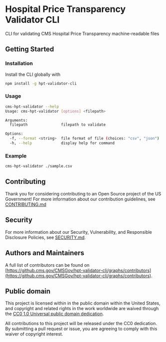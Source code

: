 # Hospital Price Transparency Validator CLI

CLI for validating CMS Hospital Price Transparency machine-readable files

## Getting Started

### Installation

Install the CLI globally with

```sh
npm install -g hpt-validator-cli
```

### Usage

```sh
cms-hpt-validator --help
Usage: cms-hpt-validator [options] <filepath>

Arguments:
  filepath               filepath to validate

Options:
  -f, --format <string>  file format of file (choices: "csv", "json")
  -h, --help             display help for command
```

### Example

```sh
cms-hpt-validator ./sample.csv
```

## Contributing

Thank you for considering contributing to an Open Source project of the US
Government! For more information about our contribution guidelines, see
[CONTRIBUTING.md](CONTRIBUTING.md)

## Security

For more information about our Security, Vulnerability, and Responsible
Disclosure Policies, see [SECURITY.md](SECURITY.md).

## Authors and Maintainers

A full list of contributors can be found on [https://github.cms.gov/CMSGov/hpt-validator-cli/graphs/contributors](https://github.cms.gov/CMSGov/hpt-validator-cli/graphs/contributors).

## Public domain

This project is licensed within in the public domain within the United States,
and copyright and related rights in the work worldwide are waived through the
[CC0 1.0 Universal public domain
dedication](https://creativecommons.org/publicdomain/zero/1.0/).

All contributions to this project will be released under the CC0 dedication. By
submitting a pull request or issue, you are agreeing to comply with this waiver
of copyright interest.
